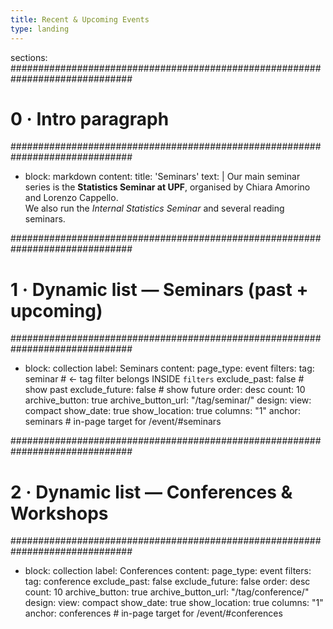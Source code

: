 ```yaml
---
title: Recent & Upcoming Events
type: landing
---
```


sections:
##############################################################################
# 0 · Intro paragraph
##############################################################################
- block: markdown
  content:
    title: '<span id="seminars">Seminars</span>'
    text: |
      Our main seminar series is the **Statistics Seminar at UPF**, organised by Chiara Amorino and Lorenzo Cappello.  
      We also run the *Internal Statistics Seminar* and several reading seminars.

##############################################################################
# 1 · Dynamic list — Seminars (past + upcoming)
##############################################################################
- block: collection
  label: Seminars
  content:
    page_type: event
    filters:
      tag: seminar           # ← tag filter belongs INSIDE `filters`
      exclude_past:   false  # show past
      exclude_future: false  # show future
    order: desc
    count: 10
    archive_button: true
    archive_button_url: "/tag/seminar/"
  design:
    view: compact
    show_date: true
    show_location: true
    columns: "1"
    anchor: seminars         # in-page target for /event/#seminars

##############################################################################
# 2 · Dynamic list — Conferences & Workshops
##############################################################################
- block: collection
  label: Conferences
  content:
    page_type: event
    filters:
      tag: conference
      exclude_past:   false
      exclude_future: false
    order: desc
    count: 10
    archive_button: true
    archive_button_url: "/tag/conference/"
  design:
    view: compact
    show_date: true
    show_location: true
    columns: "1"
    anchor: conferences      # in-page target for /event/#conferences